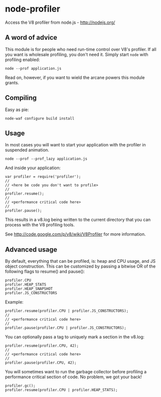 # node-profiler

Access the V8 profiler from node.js - http://nodejs.org/

## A word of advice

This module is for people who need run-time control over V8's profiler. If all you want
is wholesale profiling, you don't need it. Simply start `node` with profiling enabled:

	node --prof application.js

Read on, however, if you want to wield the arcane powers this module grants.

## Compiling

Easy as pie:

	node-waf configure build install

## Usage

In most cases you will want to start your application with the profiler in suspended animation.

	node --prof --prof_lazy application.js

And inside your application:

	var profiler = require('profiler');
	//
	// <here be code you don't want to profile>
	//
	profiler.resume();
	//
	// <performance critical code here>
	//
	profiler.pause();

This results in a v8.log being written to the current directory that you can process with the V8 profiling tools.

See http://code.google.com/p/v8/wiki/V8Profiler for more information.

## Advanced usage

By default, everything that can be profiled, is: heap and CPU usage, and JS object construction.
This can be customized by passing a bitwise OR of the following flags to resume() and pause():

	profiler.CPU
	profiler.HEAP_STATS
	profiler.HEAP_SNAPSHOT
	profiler.JS_CONSTRUCTORS

Example:

	profiler.resume(profiler.CPU | profiler.JS_CONSTRUCTORS);
	//
	// <performance critical code here>
	//
	profiler.pause(profiler.CPU | profiler.JS_CONSTRUCTORS);

You can optionally pass a tag to uniquely mark a section in the v8.log:

	profiler.resume(profiler.CPU, 42);
	//
	// <performance critical code here>
	//
	profiler.pause(profiler.CPU, 42);

You will sometimes want to run the garbage collector before profiling
a performance critical section of code. No problem, we got your back!

    profiler.gc();
    profiler.resume(profiler.CPU | profiler.HEAP_STATS);
